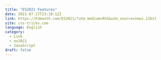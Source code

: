```yaml
---
title: "ES2021 Features"
date: 2021-07-27T23:18:12Z
link: https://h3manth.com/ES2021/?utm_medium=RSS&utm_source=news.12bit.vn
site: css-tricks.com
language: English
category:
  - Link
  - es2021
  - JavaScript
draft: false
---
```

